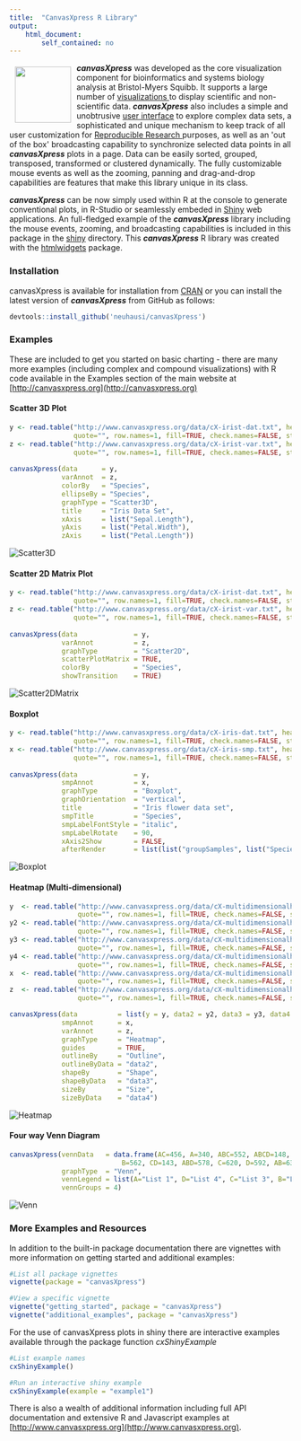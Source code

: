 ```yaml
---
title:  "CanvasXpress R Library"
output: 
    html_document:
        self_contained: no
---
```


<a href="http://www.canvasxpress.org"><img src="vignettes/images/brand3.png" align="left" hspace="10" vspace="6" width="100"></a>

<!-- Badge Location -->
<!--
[![CRAN_Status_Badge](http://www.r-pkg.org/badges/version/canvasXpress)](https://cran.r-project.org/package=canvasXpress)
[![CDNJ version](https://img.shields.io/cdnjs/v/canvasXpress.svg)](https://cdnjs.com/libraries/canvasXpress)
[![Travis-CI Build Status](https://travis-ci.org/cb4ds/canvasXpress.svg?branch=master)](https://travis-ci.org/cb4ds/canvasXpress)
[![Coverage Status](https://img.shields.io/codecov/c/github/cb4ds/canvasXpress/master.svg)](https://codecov.io/github/cb4ds/canvasXpress?branch=master)
-->
<!-- End Badges -->

***canvasXpress*** was developed as the core visualization component for bioinformatics and systems biology analysis
at Bristol-Myers Squibb. It supports a large number of [visualizations ](http://www.canvasxpress.org/html/gallery.html)to display scientific and non-scientific
data. ***canvasXpress*** also includes a simple and unobtrusive [user interface](http://www.canvasxpress.org/html/user-interface.html) to explore complex data sets, a sophisticated and unique mechanism to keep track of all user customization for [Reproducible Research ](http://www.canvasxpress.org/html/reproducible-research.html) purposes, as well as an 'out of the box'
broadcasting capability to synchronize selected data points in all ***canvasXpress*** plots in a page. Data can
be easily sorted, grouped, transposed, transformed or clustered dynamically. The fully customizable mouse events
as well as the zooming, panning and drag-and-drop capabilities are features that make this library unique in its
class.

***canvasXpress*** can be now simply used within R at the console to generate conventional plots, in R-Studio
or seamlessly embeded in [Shiny](http://shiny.rstudio.com) web applications. An full-fledged example of the ***canvasXpress*** library including the mouse events, zooming, and broadcasting capabilities is included in this package in the [shiny](shiny/example3) directory. This ***canvasXpress*** R library was created with the [htmlwidgets](https://github.com/ramnathv/htmlwidgets) package.

### Installation

canvasXpress is available for installation from 
[CRAN](https://CRAN.R-project.org/package=canvasXpress) or you can install the
latest version of ***canvasXpress*** from GitHub as follows:

```r
devtools::install_github('neuhausi/canvasXpress')
```

### Examples

These are included to get you started on basic charting - there are many more
examples (including complex and compound visualizations) with R code available 
in the Examples section of the main website at 
[http://canvasxpress.org](http://canvasxpress.org)

#### Scatter 3D Plot

```r
y <- read.table("http://www.canvasxpress.org/data/cX-irist-dat.txt", header=TRUE, sep="\t", 
                quote="", row.names=1, fill=TRUE, check.names=FALSE, stringsAsFactors=FALSE)
z <- read.table("http://www.canvasxpress.org/data/cX-irist-var.txt", header=TRUE, sep= "\t", 
                quote="", row.names=1, fill=TRUE, check.names=FALSE, stringsAsFactors=FALSE)
               
canvasXpress(data      = y,
             varAnnot  = z,
             colorBy   = "Species",
             ellipseBy = "Species",
             graphType = "Scatter3D",
             title     = "Iris Data Set",
             xAxis     = list("Sepal.Length"),
             yAxis     = list("Petal.Width"),
             zAxis     = list("Petal.Length"))
```
![Scatter3D](vignettes/images/R-Scatter3D.png)

#### Scatter 2D Matrix Plot

```r
y <- read.table("http://www.canvasxpress.org/data/cX-irist-dat.txt", header=TRUE, sep="\t", 
                quote="", row.names=1, fill=TRUE, check.names=FALSE, stringsAsFactors=FALSE)
z <- read.table("http://www.canvasxpress.org/data/cX-irist-var.txt", header=TRUE, sep= "\t", 
                quote="", row.names=1, fill=TRUE, check.names=FALSE, stringsAsFactors=FALSE)
                   
canvasXpress(data              = y,
             varAnnot          = z,
             graphType         = "Scatter2D",
             scatterPlotMatrix = TRUE,
             colorBy           = "Species",
             showTransition    = TRUE)
```
![Scatter2DMatrix](vignettes/images/R-Scatter2DMatrix.png)

#### Boxplot

```r
y <- read.table("http://www.canvasxpress.org/data/cX-iris-dat.txt", header=TRUE, sep="\t", 
                quote="", row.names=1, fill=TRUE, check.names=FALSE, stringsAsFactors=FALSE)
x <- read.table("http://www.canvasxpress.org/data/cX-iris-smp.txt", header=TRUE, sep= "\t", 
                quote="", row.names=1, fill=TRUE, check.names=FALSE, stringsAsFactors=FALSE)
                
canvasXpress(data              = y,
             smpAnnot          = x,
             graphType         = "Boxplot",
             graphOrientation  = "vertical",
             title             = "Iris flower data set",
             smpTitle          = "Species",
             smpLabelFontStyle = "italic",
             smpLabelRotate    = 90,
             xAxis2Show        = FALSE,
             afterRender       = list(list("groupSamples", list("Species"))))
```
![Boxplot](vignettes/images/R-Boxplot.png)

#### Heatmap (Multi-dimensional)

```r
y  <- read.table("http://www.canvasxpress.org/data/cX-multidimensionalheatmap-dat.txt", header=TRUE, sep="\t", 
                 quote="", row.names=1, fill=TRUE, check.names=FALSE, stringsAsFactors=FALSE)
y2 <- read.table("http://www.canvasxpress.org/data/cX-multidimensionalheatmap-dat2.txt", header=TRUE, sep="\t", 
                 quote="", row.names=1, fill=TRUE, check.names=FALSE, stringsAsFactors=FALSE)
y3 <- read.table("http://www.canvasxpress.org/data/cX-multidimensionalheatmap-dat3.txt", header=TRUE, sep="\t", 
                 quote="", row.names=1, fill=TRUE, check.names=FALSE, stringsAsFactors=FALSE)
y4 <- read.table("http://www.canvasxpress.org/data/cX-multidimensionalheatmap-dat4.txt", header=TRUE, sep="\t", 
                 quote="", row.names=1, fill=TRUE, check.names=FALSE, stringsAsFactors=FALSE)
x  <- read.table("http://www.canvasxpress.org/data/cX-multidimensionalheatmap-smp.txt", header=TRUE, sep= "\t", 
                 quote="", row.names=1, fill=TRUE, check.names=FALSE, stringsAsFactors=FALSE)
z  <- read.table("http://www.canvasxpress.org/data/cX-multidimensionalheatmap-var.txt", header=TRUE, sep= "\t", 
                 quote="", row.names=1, fill=TRUE, check.names=FALSE, stringsAsFactors=FALSE)

canvasXpress(data          = list(y = y, data2 = y2, data3 = y3, data4 = y4),
             smpAnnot      = x,
             varAnnot      = z,
             graphType     = "Heatmap",
             guides        = TRUE,
             outlineBy     = "Outline",
             outlineByData = "data2",
             shapeBy       = "Shape",
             shapeByData   = "data3",
             sizeBy        = "Size",
             sizeByData    = "data4")
```
![Heatmap](vignettes/images/R-Heatmap.png)

#### Four way Venn Diagram

```r
canvasXpress(vennData   = data.frame(AC=456, A=340, ABC=552, ABCD=148, BC=915, ACD=298, BCD=613, 
                            B=562, CD=143, ABD=578, C=620, D=592, AB=639, BD=354, AD=257),
             graphType  = "Venn",
             vennLegend = list(A="List 1", D="List 4", C="List 3", B="List 2"),
             vennGroups = 4)
```
![Venn](vignettes/images/R-Venn.png)


### More Examples and Resources

In addition to the built-in package documentation there are vignettes with 
more information on getting started and additional examples:

```r
#List all package vignettes
vignette(package = "canvasXpress")

#View a specific vignette
vignette("getting_started", package = "canvasXpress")
vignette("additional_examples", package = "canvasXpress")
```

For the use of canvasXpress plots in shiny there are interactive examples available through the
package function *cxShinyExample*

```r
#List example names
cxShinyExample()

#Run an interactive shiny example
cxShinyExample(example = "example1")
```

There is also a wealth of additional information including full API documentation 
and extensive R and Javascript examples at [http://www.canvasxpress.org](http://www.canvasxpress.org).
